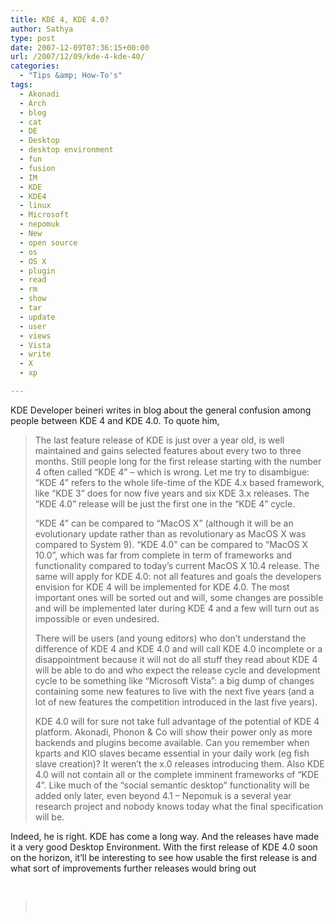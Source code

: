 ```yaml
---
title: KDE 4, KDE 4.0?
author: Sathya
type: post
date: 2007-12-09T07:36:15+00:00
url: /2007/12/09/kde-4-kde-40/
categories:
  - "Tips &amp; How-To's"
tags:
  - Akonadi
  - Arch
  - blog
  - cat
  - DE
  - Desktop
  - desktop environment
  - fun
  - fusion
  - IM
  - KDE
  - KDE4
  - linux
  - Microsoft
  - nepomuk
  - New
  - open source
  - os
  - OS X
  - plugin
  - read
  - rm
  - show
  - tar
  - update
  - user
  - views
  - Vista
  - write
  - X
  - xp

---
```

KDE Developer beineri writes in blog about the general confusion among people between KDE 4 and KDE 4.0. To quote him,

> <p class="content">
>   The last feature release of KDE is just over a year old, is well maintained and gains selected features about every two to three months. Still people long for the first release starting with the number 4 often called &#8220;KDE 4&#8221; &#8211; which is wrong. Let me try to disambigue: &#8220;KDE 4&#8221; refers to the whole life-time of the KDE 4.x based framework, like &#8220;KDE 3&#8221; does for now five years and six KDE 3.x releases. The &#8220;KDE 4.0&#8221; release will be just the first one in the &#8220;KDE 4&#8221; cycle.
> </p>
> 
> &#8220;KDE 4&#8221; can be compared to &#8220;MacOS X&#8221; (although it will be an evolutionary update rather than as revolutionary as MacOS X was compared to System 9). &#8220;KDE 4.0&#8221; can be compared to &#8220;MacOS X 10.0&#8221;, which was far from complete in term of frameworks and functionality compared to today&#8217;s current MacOS X 10.4 release. The same will apply for KDE 4.0: not all features and goals the developers envision for KDE 4 will be implemented for KDE 4.0. The most important ones will be sorted out and will, some changes are possible and will be implemented later during KDE 4 and a few will turn out as impossible or even undesired.
> 
> There will be users (and young editors) who don&#8217;t understand the difference of KDE 4 and KDE 4.0 and will call KDE 4.0 incomplete or a disappointment because it will not do all stuff they read about KDE 4 will be able to do and who expect the release cycle and development cycle to be something like &#8220;Microsoft Vista&#8221;: a big dump of changes containing some new features to live with the next five years (and a lot of new features the competition introduced in the last five years).
> 
> KDE 4.0 will for sure not take full advantage of the potential of KDE 4 platform. Akonadi, Phonon & Co will show their power only as more backends and plugins become available. Can you remember when kparts and KIO slaves became essential in your daily work (eg fish slave creation)? It weren&#8217;t the x.0 releases introducing them. Also KDE 4.0 will not contain all or the complete imminent frameworks of &#8220;KDE 4&#8221;. Like much of the &#8220;social semantic desktop&#8221; functionality will be added only later, even beyond 4.1 &#8211; Nepomuk is a several year research project and nobody knows today what the final specification will be.

<p class="content">
  Indeed, he is right. KDE has come a long way. And the releases have made it a very good Desktop Environment. With the first release of KDE 4.0 soon on the horizon, it&#8217;ll be interesting to see how usable the first release is and what sort of improvements further releases would bring out
</p>

<p class="content">
  &nbsp;
</p>

> <p class="content">
>   &nbsp;
> </p>